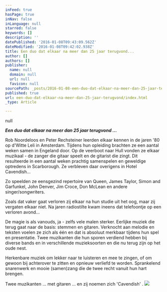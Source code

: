 ```yaml
---
inFeed: true
hasPage: true
inNav: false
inLanguage: null
starred: false
keywords: []
description: ''
datePublished: '2016-01-08T09:43:09.562Z'
dateModified: '2016-01-08T09:42:02.938Z'
title: Een duo dat elkaar na meer dan 25 jaar terugvond...
author: []
authors: []
publisher:
  name: null
  domain: null
  url: null
  favicon: null
sourcePath: _posts/2016-01-08-een-duo-dat-elkaar-na-meer-dan-25-jaar-terugvond.md
published: true
url: een-duo-dat-elkaar-na-meer-dan-25-jaar-terugvond/index.html
_type: Article

---
```

null

_**Een duo dat elkaar na meer dan 25 jaar terugvond ...**_

Rob Noordeloos en Peter Rechsteiner leerden elkaar kennen in de jaren '80 op d'Witte Leli in Amsterdam. Tijdens hun opleiding brachten ze een aantal weken samen in Engeland door. Op de veerboot naar Hull vonden ze elkaar muzikaal -  de zanger die gitaar speelt en de gitarist die zingt. Dit resulteerde in een aantal weken prachtig samenspelen en geweldige optredens in Scarborough. Ze verbleven daar overigens in Hotel Cavendish...

Zo speelden ze eensgezind repertoire van Queen, James Taylor, Simon and Garfunkel, John Denver, Jim Croce, Don McLean en andere singer/songwriters.

Zoals dat vaker gaat verloren zij elkaar na hun studie uit het oog, maar zij vergaten elkaar niet. Na jaren radiostilte kwam ineens dat telefoontje op een verloren avond...

De magie is als vanouds, ja - zelfs vele malen sterker. Eerlijke muziek die terug gaat naar de basis: stemmen en gitaren. Verknocht aan melodie en teksten voelen ze zich als één en dat is absoluut merkbaar tijdens hun spel en presentatie. Twee muzikanten die hun sporen verdiend hebben bij diverse bands en in verschillende muzieksoorten en die nu terug zijn op het oude nest.

Herkenbare muziek om lekker naar te luisteren en mee te zingen, of om gewoon bij achterover te zitten en opnieuw verliefd te worden. Sprankelend snarenwerk en mooie (samen)zang die de twee recht vanuit hun hart brengen.

Twee muzikanten ... met gitaren ... en zij noemen zich 'Cavendish' .
![](https://the-grid-user-content.s3-us-west-2.amazonaws.com/be514240-0dcd-41c6-bab4-7dc7c43cb800.jpg)